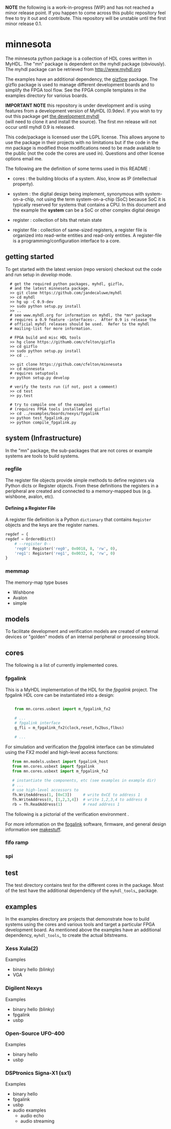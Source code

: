 **NOTE** the following is a work-in-progress (WIP) and has not reached
a minor release point.  If you happen to come across this public repository
feel free to try it out and contribute.  This repository will
be unstable until the first minor release 0.1. 
 
minnesota
=========

The minnesota python package is a collection of HDL cores written 
in MyHDL.  The "mn" package is dependent on the myhdl package 
(obviously).  The myhdl package can be retrieved from 
http://www.myhdl.org

The examples have an additional dependency, the [gizflow](https://github.com/cfelton/gizflo) package.
The gizflo package is used to manage different development boards and to 
simplify the FPGA tool flow.  See the FPGA compile templates 
in the examples directory for varioius boards.


**IMPORTANT NOTE** this repository is under development and is using
features from a development version of MyHDL (0.9dev).  If you 
wish to try out this package get 
[the development myhdl](https://github.com/jandecaluwe/myhdl)  
(will need to clone it and install the source).  The first 
*mn* release will not occur until myhdl 0.9 is released.

This code/package is licensed user the LGPL license.  This allows 
anyone to use the package in their projects with no limitations but
if the code in the mn package is modified those modifications need to
be made available to the public (not the code the cores are used 
in).  Questions and other license options email me.

The following are the definition of some terms used in this README :


   * cores : the building blocks of a system.  Also, know as IP
     (intellectual property).

   * system : the digital design being implement, synonymous with 
     system-on-a-chip, not using the term system-on-a-chip (SoC) 
     because SoC it is typically reserved for systems that contains 
     a CPU.  In this document and the example the **system** can be
     a SoC or other complex digital design

   * register : collection of bits that retain state 

   * register file : collection of same-sized registers, a register
     file is organized into read-write entities and read-only entities.
     A register-file is a programming/configuration interface to a 
     core.


getting started
-------------------
To get started with the latest version (repo version) checkout out the
code and run setup in *develop* mode.
 

```
  # get the required python packages, myhdl, gizflo,
  # and the latest minnesota package.
  >> git clone https://github.com/jandecaluwe/myhdl
  >> cd myhdl
  >> hg up -C 0.9-dev
  >> sudo python setup.py install
  >> ..
  # see www.myhdl.org for information on myhdl, the *mn* package 
  # requires a 0.9 feature -interfaces-.  After 0.9 is release the
  # official myhdl releases should be used.  Refer to the myhdl
  # mailing-list for more information.

  # FPGA build and misc HDL tools
  >> hg clone https://githumb.com/cfelton/gizflo
  >> cd gizflo
  >> sudo python setup.py install 
  >> cd ..

  >> git clone https://github.com/cfelton/minnesota
  >> cd minnesota
  # requires setuptools
  >> python setup.py develop

  # verify the tests run (if not, post a comment)
  >> cd test
  >> py.test

  # try to compile one of the examples 
  # (requires FPGA tools installed and gizflo)
  >> cd ../examples/boards/nexys/fpgalink
  >> python test_fpgalink.py
  >> python compile_fpgalink.py
```


system (Infrastructure)
-----------------------

In the "mn" package, the sub-packages that are not cores or example
systems are tools to build systems.


### regfile
The register file objects provide simple methods to define registers
via Python dicts or Register objects.  From these definitions the 
registers in a peripheral are created and connected to a memory-mapped
bus (e.g. wishbone, avalon, etc). 


#### Defining a Register File

A register file definition is a Python `dictionary` that contains 
`Register` objects and the keys are the register names.

```python
regdef = {
regdef = OrderedDict()
    # --register 0--
    'reg0': Register('reg0', 0x0018, 8, 'rw', 0),
    'reg1': Register('reg1', 0x0032, 8, 'rw', 0)
}
```

<!--
#### Adding a Register File to a Peripheral


#### Adding a Memory-Mapped Bus to a System
-->

### memmap
The memory-map type buses

   * Wishbone
   * Avalon
   * simple


models
------
To facilitate development and verification models are created of external 
devices or "golden" models of an internal peripheral or processing block.



cores
-----
The following is a list of currently implemented cores.


### fpgalink

This is a MyHDL implementation of the HDL for the *fpgalink*
project.  The fpgalink HDL core can be instantiated into 
a design:


```python

    from mn.cores.usbext import m_fpgalink_fx2
 
    # ...
    # fpgalink interface 
    g_fli = m_fpgalink_fx2(clock,reset,fx2bus,flbus) 

    # ...
```

For simulation and verification the *fpgalink* interface can be
stimulated using the FX2 model and high-level access functions:

```python
   from mn.models.usbext import fpgalink_host
   from mn.cores.usbext import fpgalink 
   from mn.cores.usbext import m_fpgalink_fx2
 
   # instantiate the components, etc (see examples in example dir)
   # ...
   # use high-level accessors to 
   fh.WriteAddress(1, [0xC3])     # write 0xCE to address 1
   fh.WriteAddress(0, [1,2,3,4])  # write 1,2,3,4 to address 0
   rb = fh.ReadAddress(1)         # read address 1
```

The following is a pictorial of the verification environment .


For more information on the [fpgalink]() software, firmware, and
general design information see [makestuff]().



<!--
### usbp

USB Peripheral, this is another Cypress FX2 controller interface, 
this has two interfaces a "control" interface and a "streaming" 
interface.  This FX2 interface is intended to work with the 
[fx2 firmware]() that configures the controller as a USB CDC/ACM
device (virtual serial port).  The [fx2 firmware]() also has a
couple vendor unique commands that can be sent using the pyusb
(or other low-level USB interfaces like libusb).  The Python
version of the host software (including firmware) can be retrieved
via pip.

|   >> pip install usbp
|   >>> import usbp
|   >>> import serial

One of the tricky items with USB devices is setting the permissions
correctly.  On a linux system to set the …
-->

### fifo ramp


### spi


test
----
The test directory contains test for the different cores in the package.
Most of the test have the additional dependency of the `myhdl_tools`_ 
package.


examples
--------
In the examples directory are projects that demonstrate how to build 
systems using the cores and various tools and target a particular FPGA 
development board.  As mentioned above the examples have an additional 
dependency, `myhdl_tools`_ to create the actual bitstreams.  


### Xess Xula(2)
Examples

   * binary hello (blinky)
   * VGA


### Digilent Nexys
Examples 

   * binary hello (blinky)
   * fpgalink
   * usbp

<!--
### Digilent Atlys
   * binary hello (blinky)
   * fpgalink
   * usbp


### Digilent Zybo
   * binary hello (blinky)
   
-->

### Open-Source UFO-400
Examples

   * binary hello
   * usbp


### DSPtronics Signa-X1 (sx1)
Examples

   * binary hello
   * fpgalink
   * usbp
   * audio examples
      * audio echo
      * audio streaming
